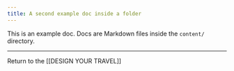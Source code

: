 ```yaml
---
title: A second example doc inside a folder
---
```

This is an example doc. Docs are Markdown files inside the `content/` directory.

---

Return to the [[DESIGN YOUR TRAVEL]]